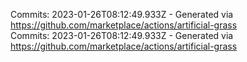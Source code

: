 Commits: 2023-01-26T08:12:49.933Z - Generated via https://github.com/marketplace/actions/artificial-grass
<br>
Commits: 2023-01-26T08:12:49.933Z - Generated via https://github.com/marketplace/actions/artificial-grass
<br>
